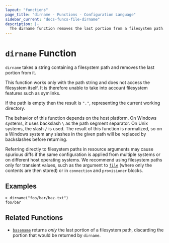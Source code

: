 ```yaml
---
layout: "functions"
page_title: "dirname - Functions - Configuration Language"
sidebar_current: "docs-funcs-file-dirname"
description: |-
  The dirname function removes the last portion from a filesystem path.
---
```


# `dirname` Function

`dirname` takes a string containing a filesystem path and removes the last
portion from it.

This function works only with the path string and does not access the
filesystem itself. It is therefore unable to take into account filesystem
features such as symlinks.

If the path is empty then the result is `"."`, representing the current
working directory.

The behavior of this function depends on the host platform. On Windows systems,
it uses backslash `\` as the path segment separator. On Unix systems, the slash
`/` is used. The result of this function is normalized, so on a Windows system
any slashes in the given path will be replaced by backslashes before returning.

Referring directly to filesystem paths in resource arguments may cause
spurious diffs if the same configuration is applied from multiple systems or on
different host operating systems. We recommend using filesystem paths only
for transient values, such as the argument to [`file`](./file.html) (where
only the contents are then stored) or in `connection` and `provisioner` blocks.

## Examples

```
> dirname("foo/bar/baz.txt")
foo/bar
```

## Related Functions

* [`basename`](./basename.html) returns _only_ the last portion of a filesystem
  path, discarding the portion that would be returned by `dirname`.
